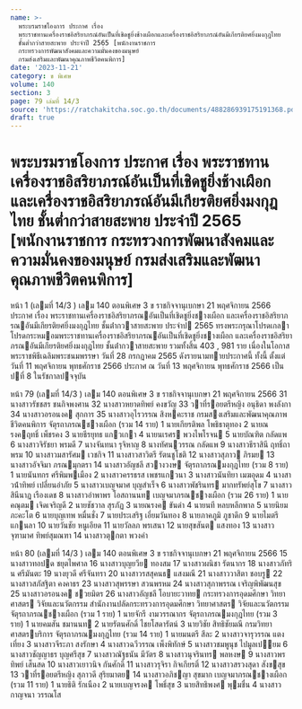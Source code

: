 ```yaml
---
name: >-
  พระบรมราชโองการ ประกาศ เรื่อง
  พระราชทานเครื่องราชอิสริยาภรณ์อันเป็นที่เชิดชูยิ่งช้างเผือกและเครื่องราชอิสริยาภรณ์อันมีเกียรติยศยิ่งมงกุฎไทย
  ชั้นต่ำกว่าสายสะพาย ประจำปี 2565 [พนักงานราชการ
  กระทรวงการพัฒนาสังคมและความมั่นคงของมนุษย์
  กรมส่งเสริมและพัฒนาคุณภาพชีวิตคนพิการ]
date: '2023-11-21'
category: ข พิเศษ
volume: 140
section: 3
page: 79 เล่มที่ 14/3
source: 'https://ratchakitcha.soc.go.th/documents/488286939175191368.pdf'
draft: true
---
```


# พระบรมราชโองการ ประกาศ เรื่อง พระราชทานเครื่องราชอิสริยาภรณ์อันเป็นที่เชิดชูยิ่งช้างเผือกและเครื่องราชอิสริยาภรณ์อันมีเกียรติยศยิ่งมงกุฎไทย ชั้นต่ำกว่าสายสะพาย ประจำปี 2565 [พนักงานราชการ กระทรวงการพัฒนาสังคมและความมั่นคงของมนุษย์ กรมส่งเสริมและพัฒนาคุณภาพชีวิตคนพิการ]

หน้า 1 (เลมที่ 14/3 ) เลม 140 ตอนพิเศษ 3 ข ราชกิจจานุเบกษา 21 พฤศจิกายน 2566 ประกาศ เรื่อง พระราชทานเครื่องราชอิสริยาภรณอันเป็นที่เชิดชูยิ่งชางเผือก และเครื่องราชอิสริยาภรณอันมีเกียรติยศยิ่งมงกุฎไทย ชั้นต่ํากวาสายสะพาย ประจําป 2565 ทรงพระกรุณาโปรดเกลาโปรดกระหมอมพระราชทานเครื่องราชอิสริยาภรณอันเป็นที่เชิดชูยิ่งชางเผือก และเครื่องราชอิสริยาภรณอันมีเกียรติยศยิ่งมงกุฎไทย ชั้นต่ํากวาสายสะพาย รวมทั้งสิ้น 403 , 981 ราย เนื่องในโอกาสพระราชพิธีเฉลิมพระชนมพรรษา วันที่ 28 กรกฎาคม 2565 ดังรายนามทายประกาศนี้ ทั้งนี้ ตั้งแต่วันที่ 11 พฤศจิกายน พุทธศักราช 2566 ประกาศ ณ วันที่ 13 พฤศจิกายน พุทธศักราช 2566 เป็นปที่ 8 ในรัชกาลปจจุบัน

หน้า 79 (เลมที่ 14/3 ) เลม 140 ตอนพิเศษ 3 ข ราชกิจจานุเบกษา 21 พฤศจิกายน 2566 31 นางสาวรัชชสร ชนกิจพงศาน 32 นางสาวหยาดทิพย์ คงขวัญ 33 วาที่รอยตรีหญิง อนุธิดา พงลังกา 34 นางสาวอรอนงค สุกการ 35 นางสาวอุไรวรรณ สิงหคะราช กรมสงเสริมและพัฒนาคุณภาพชีวิตคนพิการ จัตุรถาภรณชางเผือก (รวม 14 ราย) 1 นายเกียรติพล โพธิธาตุทอง 2 นายณรงคฤทธิ์ เพ็ชรคง 3 นายธีรยุทธ แกวเกา 4 นายนเรศร พวงไพโรจน 5 นายบัณฑิต กลัดแพ 6 นางสาวจิรัชยา พรมดี 7 นางจันทนา รุจิหาญ 8 นางทัศนวรรณ กลัดแพ 9 นางสาวธีราสินี ฤทธิ์ถาพรม 10 นางสาวมสารัศม เวชกิจ 11 นางสาวสาวิตรี รัตนชูโชติ 12 นางสาวสุภาว ภิรมย 13 นางสาวอัจจิมา ภรณมุกตรา 14 นางสาวอัญชลี สวางวงษ จัตุรถาภรณมงกุฎไทย (รวม 8 ราย) 1 นายนันทกร ศรีพิมพเมือง 2 นางสาวครรธรส เพชรแกวนา 3 นางสาวนันทิยา เมฆอุดม 4 นางสาวน้ําทิพย์ เปลี่ยนอําภัย 5 นางสาวเบญจมาศ บุญสําเร็จ 6 นางสาวพัชรินทร มากทรัพย์สุโข 7 นางสาวสินีนาฎ เรืองเดช 8 นางสาวอําพาพร โอสถานนท เบญจมาภรณชางเผือก (รวม 26 ราย) 1 นายคณุตม เจิดเจริญดี 2 นายชัชวาล สุรภัฏ 3 นายณรงค ขันดํา 4 นายนที หลบหลีกพาล 5 นายนิยม ภะคะโต 6 นายบุญเทพ หมื่นชั่ง 7 นายประเสริฐ เอี่ยมวันทอง 8 นายภาคภูมิ ภูชาดึก 9 นายไมตรี แกนลา 10 นายวันชัย หนูเอียด 11 นายวัลลภ พรเสนา 12 นายสุขสันต แสงทอง 13 นางสาวจุฑามาศ ทิพย์สุมณฑา 14 นางสาวตุกตา พวงคํา

หน้า 80 (เลมที่ 14/3 ) เลม 140 ตอนพิเศษ 3 ข ราชกิจจานุเบกษา 21 พฤศจิกายน 2566 15 นางสาวทอปด ชยุตไพศาล 16 นางสาวบุญยวีย ทองสม 17 นางสาวผนิชา รัตนากร 18 นางสาวภัทริน ศรีมันตะ 19 นางยุวดี ศรีจันทรา 20 นางสาวรสสุคนธ แสงมณี 21 นางสาววาสิตา ชอบรู 22 นางสาวสภัสฐิตา คงคาธร 23 นางสาวสุพรรษา สวนพรหม 24 นางสาวสุภาพรรณ เจริญพิพัฒนสุข 25 นางสาวอรอนงค ชวยมิตร 26 นางสาวอัญชลี โอบายะวาทย กระทรวงการอุดมศึกษา วิทยาศาสตร วิจัยและนวัตกรรม สํานักงานปลัดกระทรวงการอุดมศึกษา วิทยาศาสตร วิจัยและนวัตกรรม จัตุรถาภรณชางเผือก (รวม 1 ราย) 1 นายจักรี งามวรรณากร จัตุรถาภรณมงกุฎไทย (รวม 3 ราย) 1 นายคมสัน ชมานนท 2 นายรัตนศักดิ์ ไชยโสดารัตน์ 3 นายวิชัย สิทธิชัยมณี กรมวิทยาศาสตรบริการ จัตุรถาภรณมงกุฎไทย (รวม 14 ราย) 1 นายมนตรี สีละ 2 นางสาวจารุวรรณ แตงเที่ยง 3 นางสาวจีระภา สงรักษา 4 นางสาวฉวีวรรณ เพ็งพิทักษ์ 5 นางสาวชมพูนุช ไปมูลเปยม 6 นางสาวชัญญาธร บุญศรีสุข 7 นางสาวณัฐธนัน มีวัตร 8 นางสาวนุจรินทร พลหงษ 9 นางสาวพรทิพย์ เส็นสด 10 นางสาวเยาวนิจ กันศักดิ์ 11 นางสาวรุจิรา กิจเกียรติ์ 12 นางสาวสรวงสุดา สังขสุข 13 วาที่รอยตรีหญิง สุภาวดี สุริยมาตย 14 นางสาวอภิชญา สุขมาก เบญจมาภรณชางเผือก (รวม 11 ราย) 1 นายธิติ รักเนือง 2 นายเบญจรงค โพธิ์สุข 3 นายสิทธิพงศ พุมชื่น 4 นางสาวกาญจนา วรรณโส
